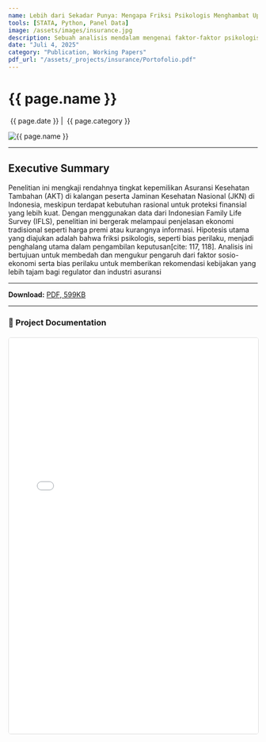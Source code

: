 ```yaml
---
name: Lebih dari Sekadar Punya: Mengapa Friksi Psikologis Menghambat Upgrade Asuransi di Era JKN
tools: [STATA, Python, Panel Data]
image: /assets/images/insurance.jpg
description: Sebuah analisis mendalam mengenai faktor-faktor psikologis yang menghalangi partisipasi masyarakat dalam program asuransi kesehatan tambahan di Indonesia.
date: "Juli 4, 2025"
category: "Publication, Working Papers"
pdf_url: "/assets/_projects/insurance/Portofolio.pdf"
---
```


# {{ page.name }}

<p class="post-metadata text-muted">
  <span><i class="fas fa-calendar-alt"></i> &nbsp;{{ page.date }}</span>
  <span class="mx-2">|</span>
  <span><i class="fas fa-folder"></i> &nbsp;{{ page.category }}</span>
</p>

<img src="{{ page.image | relative_url }}" alt="{{ page.name }}" class="img-fluid rounded mb-4">

---

## Executive Summary

Penelitian ini mengkaji rendahnya tingkat kepemilikan Asuransi Kesehatan Tambahan (AKT) di kalangan peserta Jaminan Kesehatan Nasional (JKN) di Indonesia, meskipun terdapat kebutuhan rasional untuk proteksi finansial yang lebih kuat. Dengan menggunakan data dari Indonesian Family Life Survey (IFLS), penelitian ini bergerak melampaui penjelasan ekonomi tradisional seperti harga premi atau kurangnya informasi. Hipotesis utama yang diajukan adalah bahwa friksi psikologis, seperti bias perilaku, menjadi penghalang utama dalam pengambilan keputusan[cite: 117, 118]. Analisis ini bertujuan untuk membedah dan mengukur pengaruh dari faktor sosio-ekonomi serta bias perilaku untuk memberikan rekomendasi kebijakan yang lebih tajam bagi regulator dan industri asuransi

---

<p>
  <strong>Download:</strong> <a href="{{ page.pdf_url | relative_url }}" download>PDF, 599KB</a>
</p>

---

### 📄 Project Documentation

<div class="pdf-container" style="width: 100%; height: 800px; margin-top: 20px;">
    <iframe
        style="width: 100%; height: 100%; border: 1px solid #ddd; border-radius: 5px;"
        src="{{ page.pdf_url | relative_url }}"
        title="Pratinjau PDF: {{ page.name }}">
        <p>Your browser does not support PDF previews.</p>
    </iframe>
</div>
